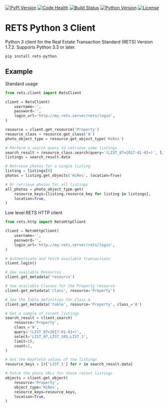 [![PyPI Version](https://badge.fury.io/py/rets-python.svg)](https://pypi.python.org/pypi/rets-python)
[![Code Health](https://landscape.io/github/opendoor-labs/rets/master/landscape.svg?style=flat)](https://landscape.io/github/opendoor-labs/rets/master)
[![Build Status](https://travis-ci.org/opendoor-labs/rets.svg?branch=master)](https://travis-ci.org/opendoor-labs/rets)
[![Python Version](https://img.shields.io/pypi/pyversions/rets-python.svg)](https://pypi.python.org/pypi/rets-python)
[![License](https://img.shields.io/pypi/l/rets-python.svg)](https://pypi.python.org/pypi/rets-python)

# RETS Python 3 Client

Python 3 client for the Real Estate Transaction Standard (RETS) Version 1.7.2. Supports Python 3.3 or later.

```
pip install rets-python
```

## Example

Standard usage

```python
from rets.client import RetsClient

client = RetsClient(
    username='',
    password='',
    login_url='http://my.rets.server/rets/login',
)

resource = client.get_resource('Property')
resource_class = resource.get_class('A')
photo_object_type = resource.get_object_type('HiRes')

# Perform a search query to retrieve some listings
search_result = resource_class.search(query='(LIST_87=2017-01-01+)', limit=10)
listings = search_result.data

# Retrieve photos for a single listing
listing = listings[0]
photos = listing.get_objects('HiRes', location=True)

# Or retrieve photos for all listings
all_photos = photo_object_type.get(
    resource_keys=[listing.resource_key for listing in listings],
    location=True,
)
```

Low level RETS HTTP client

```python
from rets.http import RetsHttpClient

client = RetsHttpClient(
    username='',
    password='',
    login_url='http://my.rets.server/rets/login',
)

# Authenticate and fetch available transactions
client.login()

# See available Resources
client.get_metadata('resource')

# See available Classes for the Property resource
client.get_metadata('class', resource='Property')

# See the Table definition for Class A
client.get_metadata('table', resource='Property', class_='A')

# Get a sample of recent listings
search_result = client.search(
    resource='Property',
    class_='A',
    query='(LIST_87=2017-01-01+)',
    select='LIST_87,LIST_105,LIST_1',
    limit=10,
    count=1,
)

# Get the KeyField values of the listings
resource_keys = [r['LIST_1'] for r in search_result.data]

# Fetch the photo URLs for those recent listings
objects = client.get_object(
    resource='Property',
    object_type='HiRes',
    resource_keys=resource_keys,
    location=True,
)
```
